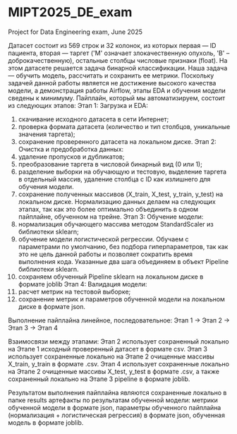 # MIPT2025_DE_exam
Project for Data Engineering exam, June 2025

Датасет состоит из 569 строк и 32 колонок, из которых первая — ID пациента, вторая — таргет ('M' означает злокачественную опухоль, 'B' – доброкачественную), остальные столбцы  числовые признаки (float). На этом датасете решается задача бинарной классификации.
Наша задача — обучить модель, рассчитать и сохранить ее метрики.
Поскольку задачей данной работы является не достижение высокого качества модели, а демонстрация работы Airflow, этапы EDA и обучения модели сведены к минимуму.
Пайплайн, который мы автоматизируем, состоит из следующих этапов:
Этап 1: Загрузка и EDA: 
1) скачивание исходного датасета в сети Интернет;
2) проверка формата датасета (количество и тип столбцов, уникальные значения таргета);
3) сохранение проверенного датасета на локальном диске.
Этап 2: Очистка и предобработка данных:
1) удаление пропусков и дубликатов;
2) преобразование таргета в числовой бинарный вид (0 или 1);
3) разделение выборки на обучающую и тестовую, выделение таргета в отдельный массив, удаление столбца с ID как излишнего для обучения модели.
4) сохранение полученных массивов (X_train, X_test, y_train, y_test) на локальном диске.
Нормализацию данных делаем на следующих этапах, так как это более оптимально объединить в одном пайплайне, обученном на трейне.
Этап 3: Обучение модели:
1) нормализация обучающего массива методом StandardScaler из библиотеки sklearn;
2) обучение модели логистической регрессии. Обучаем с параметрами по умолчанию, без подбора гиперпараметров, так как это не цель данной работы и позволяет сократить время выполнения кода.
Указанные два шага объединяем в объект Pipeline библиотеки sklearn.
3) сохраняем обученный Pipeline sklearn на локальном диске в формате joblib
Этап 4: Валидация модели:
1) расчет метрик на тестовой выборке;
2) сохранение метрик и параметров обученной модели на локальном диске в формате json.

Выполнение пайплайна линейное, последовательное:
Этап 1 -> Этап 2  -> Этап 3  -> Этап 4

Взаимосвязи между этапами:
Этап 2  использует сохраненный локально на Этапе 1 исходный проверенный датасет в формате csv.
Этап 3 использует сохраненные локально на Этапе 2 очищенные массивы X_train, y_train в формате .csv.
Этап 4 использует сохраненные локально на Этапе 2 очищенные массивы X_test, y_test в формате .csv, а также сохраненный локально на Этапе 3 pipeline в формате joblib.

Результатом выполнения пайплайна являются сохраненные локально в папке results артефакты по результатам обученной модели: метрики обученной модели в формате json, параметры обученного пайплайна (нормализация + логистическая регрессия) в формате json, обученная модель в формате  joblib.
